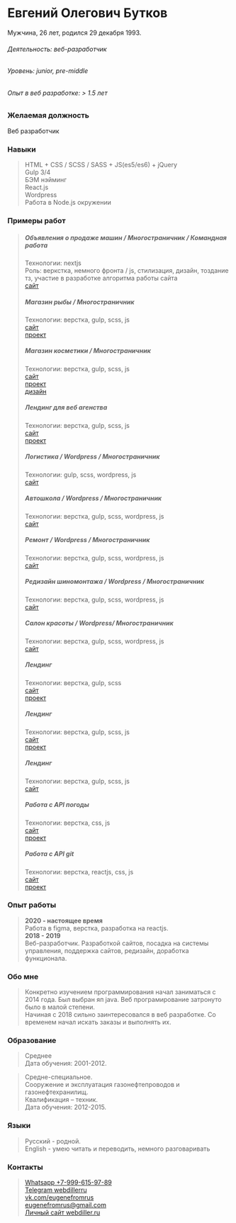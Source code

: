 # Евгений Олегович Бутков
Мужчина, 26 лет, родился 29 декабря 1993.  

###### Деятельность: веб-разработчик  
###### Уровень: junior, pre-middle   
###### Опыт в веб разработке: > 1.5 лет  

### Желаемая должность
Веб разработчик

### Навыки
>HTML + CSS / SCSS / SASS + JS(es5/es6) + jQuery  
>Gulp 3/4  
>БЭМ нэйминг  
>React.js   
>Wordpress    
>Работа в Node.js окружении   

### Примеры работ
>##### Объявления о продаже машин / Многостраничник / Командная работа    
>Технологии: nextjs     
>Роль: веркстка, немного фронта / js, стилизация, дизайн, тоздание тз, участие в разработке алгоритма работы сайта    
>[сайт](https://zizli.ru/)   
>
>
>##### Магазин рыбы / Многостраничник     
>Технологии: верстка, gulp, scss, js   
>[сайт](http://test.webdiller.ru/)     
>[проект](https://github.com/webdiller/aldoga)   
>
>
>##### Магазин косметики / Многостраничник      
>Технологии: верстка, gulp, scss, js   
>[сайт](http://test2.webdiller.ru/)     
>[проект](https://github.com/webdiller/skin-food)   
>[дизайн](https://www.figma.com/file/hhoaSOt7zXh0kcnBrMIIzu/Skin-food?node-id=0%3A1&viewport=302%2C300%2C0.044329434633255005)   
>
>
>##### Лендинг для веб агенства   
>Технологии: верстка, gulp, scss, js   
>[сайт](https://www.webdiller.ru)     
>[проект](https://github.com/webdiller/web-alternative)    
>
>
>##### Логистика / Wordpress / Многостраничник  
>Технологии: gulp, scss, wordpress, js   
>[сайт](http://atransdv.ru/) 
>
>
>##### Автошкола / Wordpress / Многостраничник 
>Технологии: верстка, gulp, scss, wordpress, js    
>[сайт](http://autogrenada.ru/)
>
>
>##### Ремонт / Wordpress / Многостраничник   
>Технологии: верстка, gulp, scss, wordpress, js   
>[сайт](https://p-z-o.ru/remont-spectechniki)
>
>
>##### Редизайн шиномонтажа / Wordpress / Многостраничник
>Технологии: верстка, gulp, scss, wordpress, js   
>[сайт](http://shinomontage24.ru/)   
>
>
>##### Салон красоты / Wordpress/ Многостраничник    
>Технологии: верстка, gulp, scss, wordpress, js   
>[сайт](http://montana-nails.ru/)    
>
>
>##### Лендинг     
>Технологии: верстка, gulp, scss  
>[сайт](https://webdiller.github.io/mars/)   
>[проект](https://github.com/webdiller/mars)   
>
>
>##### Лендинг     
>Технологии: верстка, gulp, scss, js    
>[сайт](https://webdiller.github.io/fruits/)  
>[проект](https://github.com/webdiller/fruits)   
>
>
>##### Лендинг     
>Технологии: верстка, gulp, scss, js   
>[сайт](https://ornate-carving.com/)    
>
>
>##### Работа с API погоды     
>Технологии: верстка, css, js   
>[сайт](https://webdiller.github.io/weather-app/)   
>[проект](https://github.com/webdiller/weather-app)
>
>
>##### Работа с API git   
>Технологии: верстка, reactjs, css, js   
>[сайт](https://api-users-seven.vercel.app/)   
>[проект](https://github.com/webdiller/apiUsers) 


### Опыт работы
>**2020 - настоящее время**   
> Работа в figma, верстка, разработка на reactjs.   
>**2018 - 2019**  
> Веб-разработчик. Разработкой сайтов, посадка на системы управления, поддержка сайтов, редизайн, доработка функционала.    

### Обо мне
> Конкретно изучением программирования начал заниматься с 2014 года. Был выбран яп java. Веб програмирование затронуто было в малой степени.  
> Начиная с 2018 сильно заинтересовался в веб разработке. Со временем начал искать заказы и выполнять их.

### Образование 
>Среднее    
>Дата обучения: 2001-2012.   

>Средне-специальное.  
>Сооружение и эксплуатация газонефтепроводов и газонефтехранилищ.  
>Квалификация – техник.  
>Дата обучения: 2012-2015.  

### Языки 
>Русский - родной.  
>English - умею читать и переводить, немного разговаривать

### Контакты 
>[Whatsapp +7-999-615-97-89](https://wa.me/79996159789)     
>[Telegram webdillerru](https://tg://resolve?domain=webdillerru)      
>[vk.com/eugenefromrus](https://vk.com/eugenefromrus)  
>[eugenefromrus@gmail.com](mailto:eugenefromrus@gmail.com)      
>[Личный сайт webdiller.ru](https://www.webdiller.ru)   
